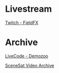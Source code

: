 
# Livestream

[Twitch - FieldFX](https://twitch.tv/fieldfxdemo)

# Archive

[LiveCode - Demozoo](https://livecode.demozoo.org/)

[SceneSat Video Archive](https://scenesat.com/videoarchive)

